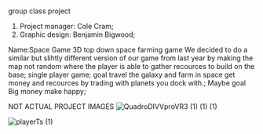 #
group class project 


1. Project manager: Cole Cram;
2. Graphic design: Benjamin Bigwood;

Name:Space Game
3D top down space farming game 
We decided to do a similar but slihtly different version of our game from last year 
by making the map not random where the player is able to gather recources to build on the base;
single player game;
goal travel the galaxy and farm in space get money and recources by trading with planets you dock with.;
Maybe goal Big money make happy;

NOT ACTUAL PROJECT IMAGES
![QuadroDIVVproVR3 (1) (1) (1)](https://github.com/BenjaminBigwood/Group-class-project/assets/143056232/2b6c50ce-ceda-4ceb-be69-d479d5e324db)

![playerTs (1)](https://github.com/BenjaminBigwood/Group-class-project/assets/143056232/fcab2976-bfa0-45b8-be46-81fd605620ba)

